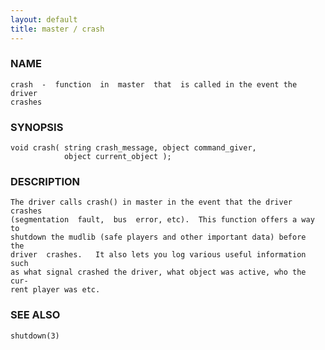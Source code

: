```yaml
---
layout: default
title: master / crash
---
```


### NAME

    crash  -  function  in  master  that  is called in the event the driver
    crashes

### SYNOPSIS

    void crash( string crash_message, object command_giver,
                object current_object );

### DESCRIPTION

    The driver calls crash() in master in the event that the driver crashes
    (segmentation  fault,  bus  error, etc).  This function offers a way to
    shutdown the mudlib (safe players and other important data) before  the
    driver  crashes.   It also lets you log various useful information such
    as what signal crashed the driver, what object was active, who the cur‐
    rent player was etc.

### SEE ALSO

    shutdown(3)

